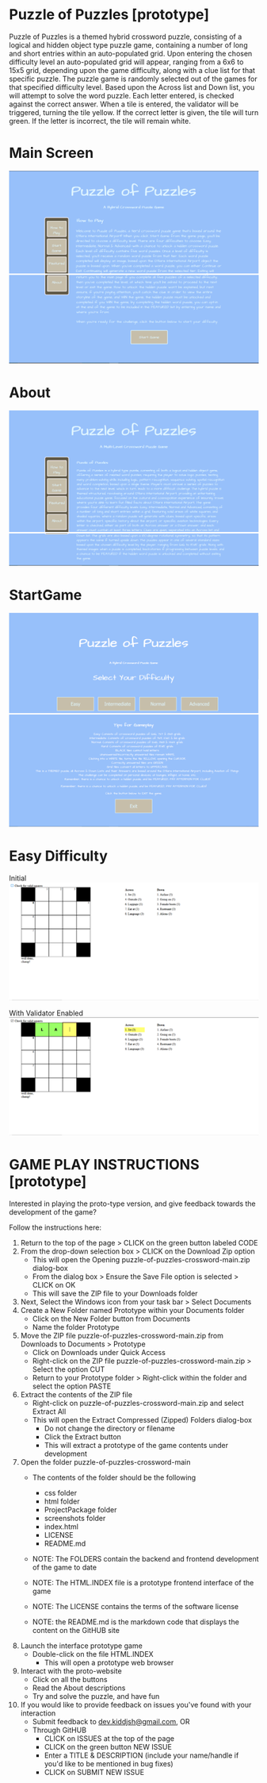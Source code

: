 # Puzzle of Puzzles [prototype]

Puzzle of Puzzles is a themed hybrid crossword puzzle, consisting of a logical and hidden object type puzzle game, containing a number of long and short entries within an auto-populated grid. Upon entering the chosen difficulty level an auto-populated grid will appear, ranging from a 6x6 to 15x5 grid, depending upon the game difficulty, along with a clue list for that specific puzzle. The puzzle game is randomly selected out of the games for that specified difficulty level. Based upon the Across list and Down list, you will attempt to solve the word puzzle. Each letter entered, is checked against the correct answer. When a tile is entered, the validator will be triggered, turning the tile yellow. If the correct letter is given, the tile will turn green. If the letter is incorrect, the tile will remain white.

# Main Screen

![Main[1]](https://raw.githubusercontent.com/teamc-ohare/puzzle-of-puzzles-crossword/main/screenshots/Main%5B1%5D.PNG)
![Main[2]](https://raw.githubusercontent.com/teamc-ohare/puzzle-of-puzzles-crossword/main/screenshots/Main%5B2%5D.PNG)

# About

![About[1]](https://raw.githubusercontent.com/teamc-ohare/puzzle-of-puzzles-crossword/main/screenshots/About%5B1%5D.PNG)
![About[2]](https://raw.githubusercontent.com/teamc-ohare/puzzle-of-puzzles-crossword/main/screenshots/About%5B2%5D.PNG)

# StartGame

![StartGame[1]](https://raw.githubusercontent.com/teamc-ohare/puzzle-of-puzzles-crossword/main/screenshots/StartGame%5B1%5D.PNG)
![StartGame[2]](https://raw.githubusercontent.com/teamc-ohare/puzzle-of-puzzles-crossword/main/screenshots/StartGame%5B2%5D.PNG)

# Easy Difficulty

Initial
![Easy[1]](https://raw.githubusercontent.com/teamc-ohare/puzzle-of-puzzles-crossword/main/screenshots/Easy%5B1%5D.PNG)

With Validator Enabled
![Easy[2]](https://raw.githubusercontent.com/teamc-ohare/puzzle-of-puzzles-crossword/main/screenshots/Easy%5B2%5D.PNG)

# GAME PLAY INSTRUCTIONS [prototype]

Interested in playing the proto-type version, and give feedback towards the development of the game?

Follow the instructions here:

1. Return to the top of the page > CLICK on the green button labeled CODE
2. From the drop-down selection box > CLICK on the Download Zip option
    - This will open the Opening puzzle-of-puzzles-crossword-main.zip dialog-box
    - From the dialog box > Ensure the Save File option is selected > CLICK on OK
    - This will save the ZIP file to your Downloads folder
3. Next, Select the Windows icon from your task bar > Select Documents
4. Create a New Folder named Prototype within your Documents folder 
    - Click on the New Folder button from Documents
    - Name the folder Prototype
5. Move the ZIP file puzzle-of-puzzles-crossword-main.zip from Downloads to Documents > Prototype
    - Click on Downloads under Quick Access
    - Right-click on the ZIP file puzzle-of-puzzles-crossword-main.zip > Select the option CUT
    - Return to your Prototype folder > Right-click within the folder and select the option PASTE
6. Extract the contents of the ZIP file
    - Right-click on puzzle-of-puzzles-crossword-main.zip and select Extract All
    - This will open the Extract Compressed (Zipped) Folders dialog-box
        - Do not change the directory or filename
        - Click the Extract button
        - This will extract a prototype of the game contents under development
7. Open the folder puzzle-of-puzzles-crossword-main
    - The contents of the folder should be the following
        - css folder
        - html folder
        - ProjectPackage folder
        - screenshots folder
        - index.html
        - LICENSE
        - README.md
	
    - NOTE: The FOLDERS contain the backend and frontend development of the game to date
    - NOTE: The HTML.INDEX file is a prototype frontend interface of the game
    - NOTE: The LICENSE contains the terms of the software license
    - NOTE: the README.md is the markdown code that displays the content on the GitHUB site
8. Launch the interface prototype game 
    - Double-click on the file HTML.INDEX
        - This will open a prototype web browser
9. Interact with the proto-website
    - Click on all the buttons
    - Read the About descriptions 
    - Try and solve the puzzle, and have fun
10. If you would like to provide feedback on issues you've found with your interaction
      - Submit feedback to dev.kiddjsh@gmail.com, OR
      - Through GitHUB
          - CLICK on ISSUES at the top of the page
          - CLICK on the green button NEW ISSUE
          - Enter a TITLE & DESCRIPTION (include your name/handle if you'd like to be mentioned in bug fixes)
          - CLICK on SUBMIT NEW ISSUE   
